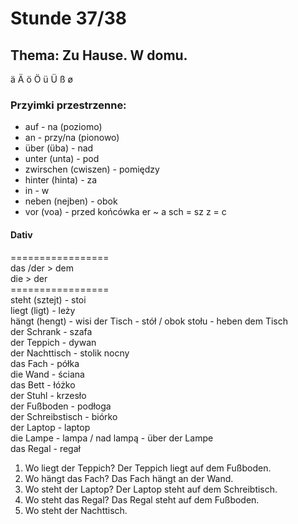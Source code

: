 # Stunde 37/38
## Thema: Zu Hause. W domu.
ä Ä ö Ö ü Ü ß ø
### Przyimki przestrzenne:
- auf - na (poziomo)
- an - przy/na (pionowo)
- über (üba) - nad
- unter (unta) - pod
- zwirschen (cwiszen) - pomiędzy
- hinter (hinta) - za
- in - w
- neben (nejben) - obok
- vor (voa) - przed
końcówka er ~ a
sch = sz
z = c
#### Dativ
\=================  
das /der > dem  
die > der  
\=================  
steht (sztejt) - stoi  
liegt (ligt) - leży  
hängt (hengt) - wisi 
der Tisch - stół / obok stołu - heben dem Tisch    
der Schrank - szafa      
der Teppich - dywan  
der Nachttisch - stolik nocny  
das Fach - półka  
die Wand - ściana  
das Bett - łóżko    
der Stuhl - krzesło    
der Fußboden - podłoga  
der Schreibstisch - biórko     
der Laptop - laptop    
die Lampe - lampa / nad lampą - über der Lampe    
das Regal - regał  
1. Wo liegt der Teppich? Der Teppich liegt auf dem Fußboden.
2. Wo hängt das Fach? Das Fach hängt an der Wand.
3. Wo steht der Laptop? Der Laptop steht auf dem Schreibtisch.
4. Wo steht das Regal? Das Regal steht auf dem Fußboden.
5. Wo steht der Nachttisch.
